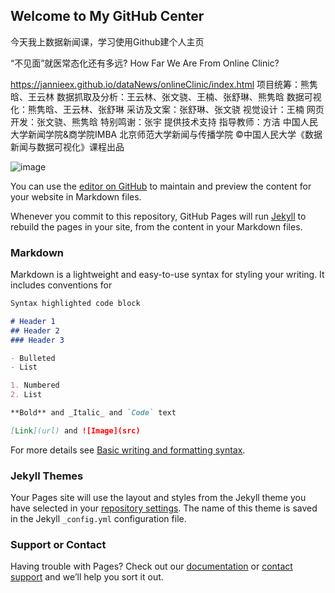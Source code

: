 ## Welcome to My GitHub Center 
今天我上数据新闻课，学习使用Github建个人主页

“不见面”就医常态化还有多远?
How Far We Are From Online Clinic?


https://jannieex.github.io/dataNews/onlineClinic/index.html
项目统筹：熊隽晗、王云林
数据抓取及分析：王云林、张文骁、王楠、张舒琳、熊隽晗
数据可视化：熊隽晗、王云林、张舒琳
采访及文案：张舒琳、张文骁
视觉设计：王楠
网页开发：张文骁、熊隽晗
特别鸣谢：张宇 提供技术支持
指导教师：方洁
中国人民大学新闻学院&商学院IMBA 北京师范大学新闻与传播学院
©中国人民大学《数据新闻与数据可视化》课程出品


![image](https://user-images.githubusercontent.com/104486865/167446644-363f56de-edb9-4056-9197-d467f86f1469.png)

You can use the [editor on GitHub](https://github.com/Chinnyparamita/chinnyparamita.github.io/edit/main/README.md) to maintain and preview the content for your website in Markdown files.

Whenever you commit to this repository, GitHub Pages will run [Jekyll](https://jekyllrb.com/) to rebuild the pages in your site, from the content in your Markdown files.

### Markdown

Markdown is a lightweight and easy-to-use syntax for styling your writing. It includes conventions for

```markdown
Syntax highlighted code block

# Header 1
## Header 2
### Header 3

- Bulleted
- List

1. Numbered
2. List

**Bold** and _Italic_ and `Code` text

[Link](url) and ![Image](src)
```

For more details see [Basic writing and formatting syntax](https://docs.github.com/en/github/writing-on-github/getting-started-with-writing-and-formatting-on-github/basic-writing-and-formatting-syntax).

### Jekyll Themes

Your Pages site will use the layout and styles from the Jekyll theme you have selected in your [repository settings](https://github.com/Chinnyparamita/chinnyparamita.github.io/settings/pages). The name of this theme is saved in the Jekyll `_config.yml` configuration file.

### Support or Contact

Having trouble with Pages? Check out our [documentation](https://docs.github.com/categories/github-pages-basics/) or [contact support](https://support.github.com/contact) and we’ll help you sort it out.
